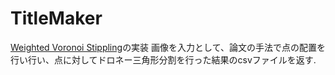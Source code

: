 # TitleMaker
[Weighted Voronoi Stippling](https://www.cs.ubc.ca/labs/imager/tr/2002/secord2002b/secord.2002b.pdf)の実装
画像を入力として、論文の手法で点の配置を行い行い、点に対してドロネー三角形分割を行った結果のcsvファイルを返す.


